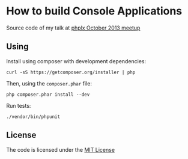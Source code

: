 # How to build Console Applications

Source code of my talk at [phplx October 2013 meetup](http://phplx.net)

## Using

Install using composer with development dependencies:

    curl -sS https://getcomposer.org/installer | php

Then, using the `composer.phar` file:

    php composer.phar install --dev

Run tests:

    ./vendor/bin/phpunit

## License
The code is licensed under the [MIT License](https://github.com/danielcsgomes/phplx-how-to-build-console-app/blob/master/LICENSE)